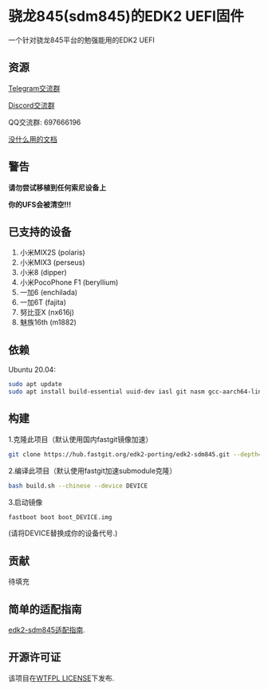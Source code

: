 # 骁龙845(sdm845)的EDK2 UEFI固件

一个针对骁龙845平台的勉强能用的EDK2 UEFI

## 资源

[Telegram交流群](https://t.me/joinchat/MNjTmBqHIokjweeN0SpoyA)

[Discord交流群](https://discord.gg/XXBWfag)

QQ交流群: 697666196

[没什么用的文档](https://renegade-doc.readthedocs.io/zh_CN/latest/index.html)

## 警告

**请勿尝试移植到任何索尼设备上**

**你的UFS会被清空!!!**

## 已支持的设备

1. 小米MIX2S        (polaris)
2. 小米MIX3         (perseus)
3. 小米8            (dipper)
4. 小米PocoPhone F1 (beryllium)
5. 一加6            (enchilada)
6. 一加6T           (fajita)
7. 努比亚X          (nx616j)
7. 魅族16th         (m1882)

## 依赖

Ubuntu 20.04:

```bash
sudo apt update
sudo apt install build-essential uuid-dev iasl git nasm gcc-aarch64-linux-gnu abootimg python3-distutils python3-pil python3-git
```

## 构建

1.克隆此项目（默认使用国内fastgit镜像加速）

```bash
git clone https://hub.fastgit.org/edk2-porting/edk2-sdm845.git --depth=1
```

2.编译此项目（默认使用fastgit加速submodule克隆）

```bash
bash build.sh --chinese --device DEVICE
```

3.启动镜像

```bash
fastboot boot boot_DEVICE.img
```

(请将DEVICE替换成你的设备代号.)

## 贡献

待填充

## 简单的适配指南

[edk2-sdm845适配指南](https://renegade-doc.readthedocs.io/zh_CN/latest/edk2/port.html).

## 开源许可证

该项目在[WTFPL LICENSE](http://www.wtfpl.net/)下发布.
